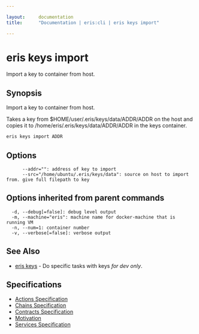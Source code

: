 ```yaml
---

layout:     documentation
title:      "Documentation | eris:cli | eris keys import"

---
```


# eris keys import

Import a key to container from host.

## Synopsis

Import a key to container from host.

Takes a key from $HOME/user/.eris/keys/data/ADDR/ADDR
on the host and copies it to /home/eris/.eris/keys/data/ADDR/ADDR
in the keys container.

```bash
eris keys import ADDR
```

## Options

```
      --addr="": address of key to import
      --src="/home/ubuntu/.eris/keys/data": source on host to import from. give full filepath to key
```

## Options inherited from parent commands

```
  -d, --debug[=false]: debug level output
  -m, --machine="eris": machine name for docker-machine that is running VM
  -n, --num=1: container number
  -v, --verbose[=false]: verbose output
```

## See Also

* [eris keys](https://docs.erisindustries.com/documentation/eris-cli/0.11.0/eris_keys/)	 - Do specific tasks with keys *for dev only*.

## Specifications

* [Actions Specification](https://docs.erisindustries.com/documentation/eris-cli/0.11.0/actions_specification/)
* [Chains Specification](https://docs.erisindustries.com/documentation/eris-cli/0.11.0/chains_specification/)
* [Contracts Specification](https://docs.erisindustries.com/documentation/eris-cli/0.11.0/contracts_specification/)
* [Motivation](https://docs.erisindustries.com/documentation/eris-cli/0.11.0/motivation/)
* [Services Specification](https://docs.erisindustries.com/documentation/eris-cli/0.11.0/services_specification/)

